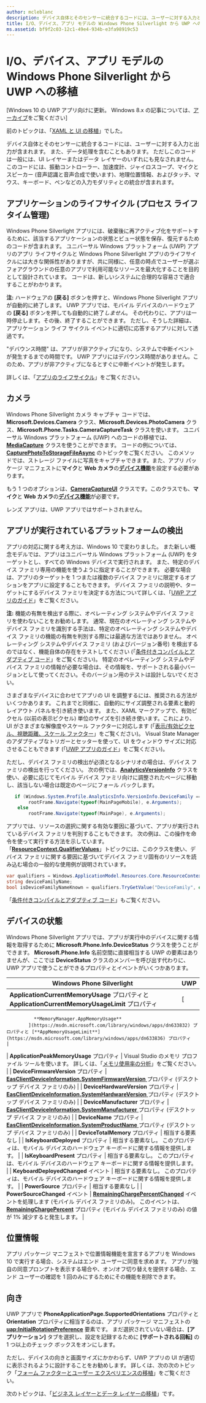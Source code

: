 ```yaml
---
author: mcleblanc
description: デバイス自体とそのセンサーに統合するコードには、ユーザーに対する入力と出力が含まれます。
title: I/O、デバイス、アプリ モデルの Windows Phone Silverlight から UWP への移植
ms.assetid: bf9f2c03-12c1-49e4-934b-e3fa98919c53
---
```


#  I/O、デバイス、アプリ モデルの Windows Phone Silverlight から UWP への移植

\[Windows 10 の UWP アプリ向けに更新。 Windows 8.x の記事については、[アーカイブ](http://go.microsoft.com/fwlink/p/?linkid=619132)をご覧ください\]

前のトピックは、「[XAML と UI の移植](wpsl-to-uwp-porting-xaml-and-ui.md)」でした。

デバイス自体とそのセンサーに統合するコードには、ユーザーに対する入力と出力が含まれます。 また、データ処理を含むこともあります。 ただしこのコードは一般には、UI レイヤーまたはデータ レイヤーのいずれにも見なされません。 このコードには、振動コントローラー、加速度計、ジャイロスコープ、マイクとスピーカー (音声認識と音声合成で使います)、地理位置情報、およびタッチ、マウス、キーボード、ペンなどの入力モダリティとの統合が含まれます。

## アプリケーションのライフサイクル (プロセス ライフタイム管理)

Windows Phone Silverlight アプリには、破棄後に再アクティブ化をサポートするために、該当するアプリケーションの状態とビュー状態を保存、復元するためのコードが含まれます。 ユニバーサル Windows プラットフォーム (UWP) アプリのアプリ ライフサイクルと Windows Phone Silverlight アプリのライフサイクルには大きな関係性がありますが、共に同様に、任意の時点でユーザーが選ぶフォアグラウンドの任意のアプリで利用可能なリソースを最大化することを目的として設計されています。 コードは、新しいシステムに合理的な容易さで適合することがわかります。

**注:** ハードウェアの **[戻る]** ボタンを押すと、Windows Phone Silverlight アプリが自動的に終了します。 UWP アプリでは、モバイル デバイスのハードウェアの **[戻る]** ボタンを押しても自動的に終了*しません*。 その代わりに、アプリは一時停止します。その後、終了することができます。 ただし、そうした詳細は、アプリケーション ライフ サイクル イベントに適切に応答するアプリに対して透過です。

"デバウンス時間" は、アプリが非アクティブになり、システムで中断イベントが発生するまでの時間です。 UWP アプリにはデバウンス時間がありません。このため、アプリが非アクティブになるとすぐに中断イベントが発生します。

詳しくは、「[アプリのライフサイクル](https://msdn.microsoft.com/library/windows/apps/mt243287)」をご覧ください。

## カメラ

Windows Phone Silverlight カメラ キャプチャ コードでは、**Microsoft.Devices.Camera** クラス、**Microsoft.Devices.PhotoCamera** クラス、**Microsoft.Phone.Tasks.CameraCaptureTask** クラスを使います。 ユニバーサル Windows プラットフォーム (UWP) へのコードの移植では、[**MediaCapture**](https://msdn.microsoft.com/library/windows/apps/br241124) クラスを使うことができます。 コードの例については、[**CapturePhotoToStorageFileAsync**](https://msdn.microsoft.com/library/windows/apps/hh700836) のトピックをご覧ください。 このメソッドでは、ストレージ ファイルに写真をキャプチャできます。また、アプリ パッケージ マニフェストに**マイク**と **Web カメラ**の[**デバイス機能**](https://msdn.microsoft.com/library/windows/apps/dn934747)を設定する必要があります。

もう 1 つのオプションは、[**CameraCaptureUI**](https://msdn.microsoft.com/library/windows/apps/br241030) クラスです。このクラスでも、**マイク**と **Web カメラ**の[**デバイス機能**](https://msdn.microsoft.com/library/windows/apps/dn934747)が必要です。

レンズ アプリは、UWP アプリではサポートされません。

## アプリが実行されているプラットフォームの検出

アプリの対応に関する考え方は、Windows 10 で変わりました。 また新しい概念モデルでは、アプリはユニバーサル Windows プラットフォーム (UWP) をターゲットとし、すべての Windows デバイスで実行されます。 また、特定のデバイス ファミリ専用の機能を使うように指定することができます。 必要な場合は、アプリのターゲットを 1 つまたは複数のデバイス ファミリに限定するオプションをアプリに設定することもできます。 デバイス ファミリの説明や、ターゲットにするデバイス ファミリを決定する方法について詳しくは、「[UWP アプリのガイド](https://msdn.microsoft.com/library/windows/apps/dn894631)」をご覧ください。

**注:** 機能の有無を検出する際に、オペレーティング システムやデバイス ファミリを使わないことをお勧めします。 通常、現在のオペレーティング システムやデバイス ファミリを識別する手法は、特定のオペレーティング システムやデバイス ファミリの機能の有無を判別する際には最適な方法ではありません。 オペレーティング システムやデバイス ファミリ (およびバージョン番号) を検出するのではなく、機能自体の存在をテストしてください (「[条件付きコンパイルとアダプティブ コード](wpsl-to-uwp-porting-to-a-uwp-project.md#conditional-compilation)」をご覧ください)。 特定のオペレーティング システムやデバイス ファミリの情報が必要な場合は、その情報を、サポートされる最小バージョンとして使ってください。そのバージョン用のテストは設計しないでください。

さまざまなデバイスに合わせてアプリの UI を調整するには、推奨される方法がいくつかあります。 これまでと同様に、自動的にサイズ調整される要素と動的レイアウト パネルを引き続き使います。 また、XAML マークアップで、有効ピクセル (以前の表示ピクセル) 単位のサイズを引き続き使います。これにより、UI がさまざまな解像度やスケール ファクターに対応します (「[表示/有効ピクセル、視聴距離、スケール ファクター](wpsl-to-uwp-porting-xaml-and-ui.md#effective-pixels)」をご覧ください)。 Visual State Manager のアダプティブなトリガーとセッターを使って、UI をウィンドウ サイズに対応させることもできます (「[UWP アプリのガイド](https://msdn.microsoft.com/library/windows/apps/dn894631)」をご覧ください)。

ただし、デバイス ファミリの検出が必須となるシナリオの場合は、デバイス ファミリの検出を行ってください。 次の例では、[**AnalyticsVersionInfo**](https://msdn.microsoft.com/library/windows/apps/dn960165) クラスを使い、必要に応じてモバイル デバイス ファミリ向けに調整されたページに移動し、該当しない場合は既定のページにフォール バックします。

```csharp
   if (Windows.System.Profile.AnalyticsInfo.VersionInfo.DeviceFamily == "Windows.Mobile")
        rootFrame.Navigate(typeof(MainPageMobile), e.Arguments);
    else
        rootFrame.Navigate(typeof(MainPage), e.Arguments);
```

アプリでは、リソースの選択に関する有効な要因に基づいて、アプリが実行されているデバイス ファミリを判別することもできます。 次の例は、この操作を命令を使って実行する方法を示しています。「[**ResourceContext.QualifierValues**](https://msdn.microsoft.com/library/windows/apps/br206071)」トピックには、このクラスを使い、デバイス ファミリに関する要因に基づいてデバイス ファミリ固有のリソースを読み込む場合の一般的な使用例が説明されています。

```csharp
var qualifiers = Windows.ApplicationModel.Resources.Core.ResourceContext.GetForCurrentView().QualifierValues;
string deviceFamilyName;
bool isDeviceFamilyNameKnown = qualifiers.TryGetValue("DeviceFamily", out deviceFamilyName);
```

「[条件付きコンパイルとアダプティブ コード](wpsl-to-uwp-porting-to-a-uwp-project.md#conditional-compilation)」もご覧ください。

## デバイスの状態

Windows Phone Silverlight アプリでは、アプリが実行中のデバイスに関する情報を取得するために **Microsoft.Phone.Info.DeviceStatus** クラスを使うことができます。 **Microsoft.Phone.Info** 名前空間に直接相当する UWP の要素はありませんが、ここでは **DeviceStatus** クラスのメンバーを呼び出す代わりに、UWP アプリで使うことができるプロパティとイベントがいくつかあります。

| Windows Phone Silverlight                                                               | UWP                                                                                                                                                                                                                                                                                                                                |
|-----------------------------------------------------------------------------------------|------------------------------------------------------------------------------------------------------------------------------------------------------------------------------------------------------------------------------------------------------------------------------------------------------------------------------------|
| **ApplicationCurrentMemoryUsage** プロパティと **ApplicationCurrentMemoryUsageLimit** プロパティ | [
              **MemoryManager.AppMemoryUsage**
            ](https://msdn.microsoft.com/library/windows/apps/dn633832) プロパティと [**AppMemoryUsageLimit**](https://msdn.microsoft.com/library/windows/apps/dn633836) プロパティ                                                                                                                                    |
| **ApplicationPeakMemoryUsage** プロパティ                                                 | Visual Studio のメモリ プロファイル ツールを使います。 詳しくは、「[メモリ使用率の分析](http://msdn.microsoft.com/library/windows/apps/dn645469.aspx)」をご覧ください。                                                                                                                                                                          |
| **DeviceFirmwareVersion** プロパティ                                                      | [
              **EasClientDeviceInformation.SystemFirmwareVersion**
            ](https://msdn.microsoft.com/library/windows/apps/dn608144) プロパティ (デスクトップ デバイス ファミリのみ)                                                                                                                                                                             |
| **DeviceHardwareVersion** プロパティ                                                      | [
              **EasClientDeviceInformation.SystemHardwareVersion**
            ](https://msdn.microsoft.com/library/windows/apps/dn608145) プロパティ (デスクトップ デバイス ファミリのみ)                                                                                                                                                                             |
| **DeviceManufacturer** プロパティ                                                         | [
              **EasClientDeviceInformation.SystemManufacturer**
            ](https://msdn.microsoft.com/library/windows/apps/hh701398) プロパティ (デスクトップ デバイス ファミリのみ)                                                                                                                                                                                |
| **DeviceName** プロパティ                                                                 | [
              **EasClientDeviceInformation.SystemProductName**
            ](https://msdn.microsoft.com/library/windows/apps/hh701401) プロパティ (デスクトップ デバイス ファミリのみ)                                                                                                                                                                                 |
| **DeviceTotalMemory** プロパティ                                                          | 相当する要素なし                                                                                                                                                                                                                                                                                                                      |
| **IsKeyboardDeployed** プロパティ                                                         | 相当する要素なし。 このプロパティは、モバイル デバイスのハードウェア キーボードに関する情報を提供します。                                                                                                                                                                                                        |
| **IsKeyboardPresent** プロパティ                                                          | 相当する要素なし。 このプロパティは、モバイル デバイスのハードウェア キーボードに関する情報を提供します。                                                                                                                                                                                                        |
| **KeyboardDeployedChanged** イベント                                                       | 相当する要素なし。 このプロパティは、モバイル デバイスのハードウェア キーボードに関する情報を提供します。                                                                                                                                                                                                        |
| **PowerSource** プロパティ                                                                | 相当する要素なし                                                                                                                                                                                                                                                                                                                      |
| **PowerSourceChanged** イベント                                                            | [
            **RemainingChargePercentChanged**](https://msdn.microsoft.com/library/windows/apps/jj207240) イベントを処理します (モバイル デバイス ファミリのみ)。 このイベントは、[**RemainingChargePercent**](https://msdn.microsoft.com/library/windows/apps/jj207239) プロパティ (モバイル デバイス ファミリのみ) の値が 1% 減少すると発生します。 |

## 位置情報

アプリ パッケージ マニフェストで位置情報機能を宣言するアプリを Windows 10 で実行する場合、システムはエンド ユーザーに同意を求めます。 アプリが独自の同意プロンプトを表示する場合や、オン/オフ切り替えを提供する場合、エンド ユーザーの確認を 1 回のみにするためにその機能を削除できます。

## 向き

UWP アプリで **PhoneApplicationPage.SupportedOrientations** プロパティと **Orientation** プロパティに相当するのは、アプリ パッケージ マニフェストの [**uap:InitialRotationPreference**](https://msdn.microsoft.com/library/windows/apps/dn934798) 要素です。 まだ選択されていない場合は、**[アプリケーション]** タブを選択し、設定を記録するために **[サポートされる回転]** の 1 つ以上のチェック ボックスをオンにします。

ただし、デバイスの向きと画面サイズにかかわらず、UWP アプリの UI が適切に表示されるように設計することをお勧めします。 詳しくは、次の次のトピック「[フォーム ファクターとユーザー エクスペリエンスの移植](wpsl-to-uwp-form-factors-and-ux.md)」をご覧ください。

次のトピックは、「[ビジネス レイヤーとデータ レイヤーの移植](wpsl-to-uwp-business-and-data.md)」です。



<!--HONumber=May16_HO2-->


